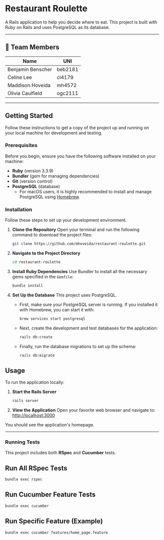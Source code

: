 # Restaurant Roulette

A Rails application to help you decide where to eat. This project is built with Ruby on Rails and uses PostgreSQL as its database.

---

## 👥 Team Members

| Name | UNI |
|------|-----|
| Benjamin Benscher | beb2181 |
| Celine Lee | cl4179 |
| Maddison Hoveida | mh4572 |
| Olivia Caulfield | ogc2111 |

---

## Getting Started

Follow these instructions to get a copy of the project up and running on your local machine for development and testing.

### Prerequisites

Before you begin, ensure you have the following software installed on your machine:

* **Ruby** (version 3.3.9)
* **Bundler** (gem for managing dependencies)
* **Git** (version control)
* **PostgreSQL** (database)
    * For macOS users, it is highly recommended to install and manage PostgreSQL using [Homebrew](https://brew.sh/).

### Installation

Follow these steps to set up your development environment.

1.  **Clone the Repository**
    Open your terminal and run the following command to download the project files:
    ```sh
    git clone https://github.com/mhoveida/restaurant-roulette.git
    ```

2.  **Navigate to the Project Directory**
    ```sh
    cd restaurant-roulette
    ```

3.  **Install Ruby Dependencies**
    Use Bundler to install all the necessary gems specified in the `Gemfile`:
    ```sh
    bundle install
    ```

4.  **Set Up the Database**
    This project uses PostgreSQL.

    * First, make sure your PostgreSQL server is running. If you installed it with Homebrew, you can start it with:
        ```sh
        brew services start postgresql
        ```

    * Next, create the development and test databases for the application:
        ```sh
        rails db:create
        ```

    * Finally, run the database migrations to set up the schema:
        ```sh
        rails db:migrate
        ```

## Usage

To run the application locally:

1.  **Start the Rails Server**
    ```sh
    rails server
    ```

2.  **View the Application**
    Open your favorite web browser and navigate to:
    [http://localhost:3000](http://localhost:3000)

You should see the application's homepage.

---

### Running Tests

This project includes both **RSpec** and **Cucumber** tests.

## Run All RSpec Tests
```sh
bundle exec rspec
```

## Run Cucumber Feature Tests
```sh
bundle exec cucumber
```

## Run Specific Feature (Example)
```sh
bundle exec cucumber features/home_page.feature
```
